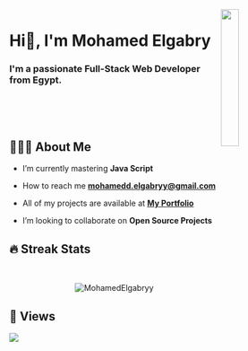 <img src="https://github.com/MohamedElgabryy/MohamedElgabryy/blob/main/memoji.png" align="right" width="25%"/>

<h1 align="left">Hi👋<!--<img src="https://raw.githubusercontent.com/MartinHeinz/MartinHeinz/master/wave.gif" width="30px">-->, I'm Mohamed Elgabry</h1>
<h3 align="left">I'm a passionate Full-Stack Web Developer from Egypt.</h3>
<br/>
<br/>
<br/>


## 💁🏼‍♂️ About Me

-  I’m currently mastering **Java Script**

-  How to reach me **mohamedd.elgabryy@gmail.com**

-  All of my projects are available at **[My Portfolio](https://mohamedelgabry.netlify.app/)**

<!-- - 🔭 I’m currently working on **[]()**
 -->
-  I’m looking to collaborate on **Open Source Projects**






## 🔥 Streak Stats
<br/>
<p align="center"><img src="https://github-readme-streak-stats.herokuapp.com/?user=MohamedElgabryy&theme=algolia" alt="MohamedElgabryy" /></p>


## 👀 Views 
<a href="https://github.com/Meghna-DAS/github-profile-views-counter">
    <img src="https://komarev.com/ghpvc/?username=MohamedElgabryy">
</a>


 

